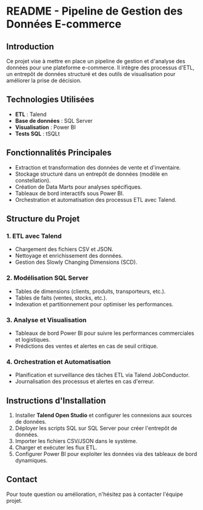 # README - Pipeline de Gestion des Données E-commerce

## Introduction
Ce projet vise à mettre en place un pipeline de gestion et d'analyse des données pour une plateforme e-commerce. Il intègre des processus d'ETL, un entrepôt de données structuré et des outils de visualisation pour améliorer la prise de décision.

## Technologies Utilisées
- **ETL** : Talend
- **Base de données** : SQL Server
- **Visualisation** : Power BI
- **Tests SQL** : tSQLt

## Fonctionnalités Principales
- Extraction et transformation des données de vente et d'inventaire.
- Stockage structuré dans un entrepôt de données (modèle en constellation).
- Création de Data Marts pour analyses spécifiques.
- Tableaux de bord interactifs sous Power BI.
- Orchestration et automatisation des processus ETL avec Talend.

## Structure du Projet
### 1. ETL avec Talend
- Chargement des fichiers CSV et JSON.
- Nettoyage et enrichissement des données.
- Gestion des Slowly Changing Dimensions (SCD).

### 2. Modélisation SQL Server
- Tables de dimensions (clients, produits, transporteurs, etc.).
- Tables de faits (ventes, stocks, etc.).
- Indexation et partitionnement pour optimiser les performances.

### 3. Analyse et Visualisation
- Tableaux de bord Power BI pour suivre les performances commerciales et logistiques.
- Prédictions des ventes et alertes en cas de seuil critique.

### 4. Orchestration et Automatisation
- Planification et surveillance des tâches ETL via Talend JobConductor.
- Journalisation des processus et alertes en cas d'erreur.

## Instructions d'Installation
1. Installer **Talend Open Studio** et configurer les connexions aux sources de données.
2. Déployer les scripts SQL sur SQL Server pour créer l'entrepôt de données.
3. Importer les fichiers CSV/JSON dans le système.
4. Charger et exécuter les flux ETL.
5. Configurer Power BI pour exploiter les données via des tableaux de bord dynamiques.

## Contact
Pour toute question ou amélioration, n'hésitez pas à contacter l'équipe projet.
